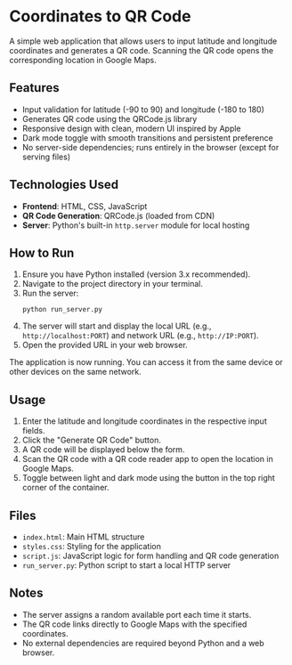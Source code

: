 # Coordinates to QR Code

A simple web application that allows users to input latitude and longitude coordinates and generates a QR code. Scanning the QR code opens the corresponding location in Google Maps.

## Features

- Input validation for latitude (-90 to 90) and longitude (-180 to 180)
- Generates QR code using the QRCode.js library
- Responsive design with clean, modern UI inspired by Apple
- Dark mode toggle with smooth transitions and persistent preference
- No server-side dependencies; runs entirely in the browser (except for serving files)

## Technologies Used

- **Frontend**: HTML, CSS, JavaScript
- **QR Code Generation**: QRCode.js (loaded from CDN)
- **Server**: Python's built-in `http.server` module for local hosting

## How to Run

1. Ensure you have Python installed (version 3.x recommended).
2. Navigate to the project directory in your terminal.
3. Run the server:
   ```
   python run_server.py
   ```
4. The server will start and display the local URL (e.g., `http://localhost:PORT`) and network URL (e.g., `http://IP:PORT`).
5. Open the provided URL in your web browser.

The application is now running. You can access it from the same device or other devices on the same network.

## Usage

1. Enter the latitude and longitude coordinates in the respective input fields.
2. Click the "Generate QR Code" button.
3. A QR code will be displayed below the form.
4. Scan the QR code with a QR code reader app to open the location in Google Maps.
5. Toggle between light and dark mode using the button in the top right corner of the container.

## Files

- `index.html`: Main HTML structure
- `styles.css`: Styling for the application
- `script.js`: JavaScript logic for form handling and QR code generation
- `run_server.py`: Python script to start a local HTTP server

## Notes

- The server assigns a random available port each time it starts.
- The QR code links directly to Google Maps with the specified coordinates.
- No external dependencies are required beyond Python and a web browser.